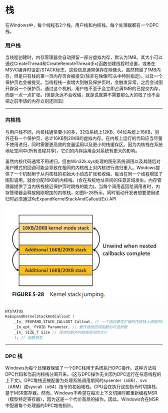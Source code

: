 # 栈

在Windows中，每个线程有2个栈，用户栈和内核栈，每个处理器都有一个DPC栈。

### 用户栈

当线程创建时，内存管理器会自动预留一部分虚拟内存，默认为1MB。其大小可以通过CreateThread和CreateRemoteThread(Ex)函数创建线程时设置，或者在MSVC编译时设定/STACK标志，这些信息通常保存在映像头。虽然预留了1MB内存，但是只有栈的第一页内存页会被提交(除非在映像PE头中特别指定)，以及一个保护页也会被提交。当线程栈一直增大到触及保护页时，会触发异常，之后会试图开辟另一个保护页。通过这个机制，用户栈不至于会立即占满1MB的已提交内存，而是一点一点扩张。(但是永远不会收缩，就是说就算不需要那么大的栈了也不会把之前申请的内存立刻还回去)

---

### 内核栈

与用户栈不同，内核栈通常要小的多，32位系统上12KB，64位系统上16KB，另外还有一个保护页，总计16KB到20KB的虚拟内存。在内核上运行的代码应当尽量不使用递归，同时需要更高效的变量运用以及更小的栈缓存区。因为内核栈在系统地址空间中(所有进程共享)，它们的内存运用会对系统有更大的影响。

虽然内核代码通常不用递归，但由Win32k.sys处理的图形系统调用以及其随后对用户模式的回调可能会导致在相同的内核栈上对内核进行递归重入。Windows提供了一个机制用于从内核栈的初始大小动态扩张和收缩。每当在同一个线程增加了图形调用，就会分配16KB的内核栈。(会在系统地址空间的任意区域发生。内存管理器提供了当内核栈接近保护页时跳栈的能力)。当每个调用返回给调用者时，内存管理器会释放刚刚增加的内核栈，如图5-28所示。同时驱动开发者想要使用递归时必须通过KeExpandKernelStackAndCallout(Ex) API

![image-20230331092258533](./Windows%20Stack.assets/image-20230331092258533.png)

```c
NTSTATUS
KeExpandKernelStackAndCallout (
    _In_ PEXPAND_STACK_CALLOUT Callout, // 一个指向要在扩展的内核栈上调用的回调函数的指针
    _In_opt_ PVOID Parameter, // 要传递给回调函数的可选参数
    _In_ SIZE_T Size // 请求的额外内核栈空间的大小
    ); // 函数原型

```

---

### DPC 栈

Windows为每个处理器保留了一个DPC栈用于系统执行DPC操作。这种方法将DPC代码和当前内核栈分离开来。(这与DPC操作无关因为DPC运行在任意线程的上下文)。DPC堆栈还被配置为处理系统调用期间的sysenter（x86）、svc（ARM）或syscall（x64）指令的初始堆栈。CPU会在执行这些指令时切换栈，基于MSR寄存器。然而，Windows不希望在每次上下文切换时都重新编程MSR（模型特定寄存器），因为这是一个代价高昂的操作。因此，Windows会在MSR中配置每个处理器的DPC堆栈指针。

